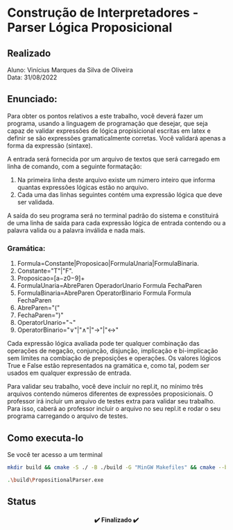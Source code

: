 # Construção de Interpretadores - Parser Lógica Proposicional

## Realizado
Aluno: Vinícius Marques da Silva de Oliveira <br>
Data: 31/08/2022

## Enunciado:
Para obter os pontos relativos a este trabalho, você deverá fazer um programa, usando a linguagem de programação que desejar, que seja capaz de validar expressões de lógica propisicional escritas em latex e definir se são expressões gramaticalmente corretas. Você validará apenas a forma da expressão (sintaxe).

A entrada será fornecida por um arquivo de textos que será carregado em linha de comando, com a seguinte formatação: 
1. Na primeira linha deste arquivo existe um número inteiro que informa quantas expressões lógicas estão no arquivo. 
2. Cada uma das linhas seguintes contém uma expressão lógica que deve ser validada.

A saída do seu programa será no terminal padrão do sistema e constituirá de uma linha de saída para cada expressão lógica de entrada contendo ou a palavra valida ou a palavra inválida e nada mais. 

### Gramática: 
1. Formula=Constante|Proposicao|FormulaUnaria|FormulaBinaria.
2. Constante="T"|"F".
3. Proposicao=[a−z0−9]+
4. FormulaUnaria=AbreParen OperadorUnario Formula FechaParen
5. FormulaBinaria=AbreParen OperatorBinario Formula Formula FechaParen
6. AbreParen="("
7. FechaParen=")"
8. OperatorUnario="¬"
9. OperatorBinario="∨"|"∧"|"→"|"↔"
 
Cada expressão lógica avaliada pode ter qualquer combinação das operações de negação, conjunção, disjunção, implicação e bi-implicação sem limites na combiação de preposições e operações. Os valores lógicos True e False estão representados na gramática e, como tal, podem ser usados em qualquer expressão de entrada. 

Para validar seu trabalho, você deve incluir no repl.it, no mínimo três arquivos contendo números diferentes de expressões proposicionais. O professor irá incluir um arquivo de testes extra para validar seu trabalho. Para isso, caberá ao professor incluir o arquivo no seu repl.it e rodar o seu programa carregando o arquivo de testes.

## Como executa-lo
Se você ter acesso a um terminal

```bash
mkdir build && cmake -S ./ -B ./build -G "MinGW Makefiles" && cmake --build ./build/

.\build\PropositionalParser.exe
```

## Status
<h4 align="center"> 
	✔️ Finalizado ✔️
</h4>
